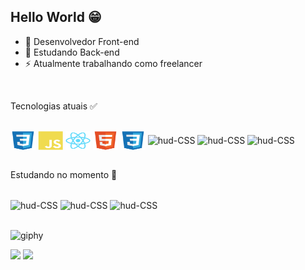 <h2>Hello World 😁</h2>
  
  - 🔭 Desenvolvedor Front-end
  - 🌱 Estudando Back-end
  - ⚡ Atualmente trabalhando como freelancer

<br>

Tecnologias atuais ✅

<br>

<div style="display: inline_block";>
  <img align="center" alt="hud-CSS" height="30" width="40" src="https://raw.githubusercontent.com/devicons/devicon/master/icons/css3/css3-original.svg">
  <img align="center" alt="hud-Js" height="30" width="40" src="https://raw.githubusercontent.com/devicons/devicon/master/icons/javascript/javascript-plain.svg">
  <img align="center" alt="hud-React" height="30" width="40" src="https://raw.githubusercontent.com/devicons/devicon/master/icons/react/react-original.svg">
  <img align="center" alt="hud-HTML" height="30" width="40" src="https://raw.githubusercontent.com/devicons/devicon/master/icons/html5/html5-original.svg">
  <img align="center" alt="hud-CSS" height="30" width="40" src="https://raw.githubusercontent.com/devicons/devicon/master/icons/css3/css3-original.svg">
  <img align="center" alt="hud-CSS" height="30" width="40" src="https://cdn.jsdelivr.net/gh/devicons/devicon/icons/sass/sass-original.svg">
  <img align="center" alt="hud-CSS" height="30" width="40" src="https://cdn.jsdelivr.net/gh/devicons/devicon/icons/vuejs/vuejs-original.svg">
  <img align="center" alt="hud-CSS" height="30" width="40" src="https://cdn.jsdelivr.net/gh/devicons/devicon/icons/bootstrap/bootstrap-original.svg">
</div>

<br>

Estudando no momento 📄

<br>

<div style="display: inline_block";>
  <img align="center" alt="hud-CSS" height="30" width="40" src="https://cdn.jsdelivr.net/gh/devicons/devicon/icons/php/php-plain.svg">
  <img align="center" alt="hud-CSS" height="30" width="40" src="https://cdn.jsdelivr.net/gh/devicons/devicon/icons/mysql/mysql-original.svg">
  <img align="center" alt="hud-CSS" height="30" width="40" src="https://cdn.jsdelivr.net/gh/devicons/devicon/icons/nodejs/nodejs-original.svg">
</div>
  
<br>
  
![giphy](https://media.discordapp.net/attachments/690201523091013779/923630246962561035/138322189-2db8df52-9dcb-40a0-88a8-c365466bd33d.gif?width=650&height=400)

<div>
  <img height="180" src="https://github-readme-stats.vercel.app/api?username=Hudsonsoouza&show_icons=true&theme=dracula&include_all_commits=true&count_private=true">
  <img height="180" src="https://github-readme-stats.vercel.app/api/top-langs/?username=Hudsonsoouza&theme=dracula">
</div>
